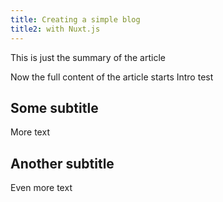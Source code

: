 ```yaml
---
title: Creating a simple blog
title2: with Nuxt.js
---
```


This is just the summary of the article
<!--more-->

Now the full content of the article starts
Intro test

## Some subtitle

More text

## Another subtitle

Even more text
